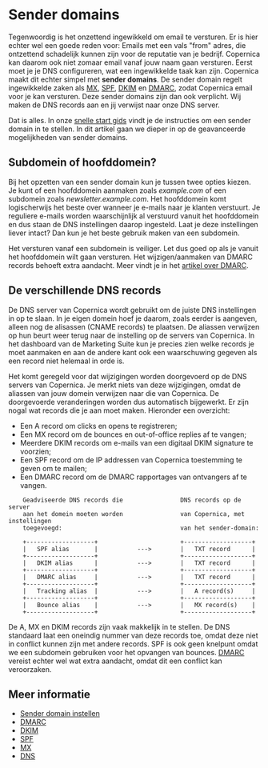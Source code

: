 # Sender domains

Tegenwoordig is het onzettend ingewikkeld om email te versturen. Er is 
hier echter wel een goede reden voor: Emails met een vals "from" adres, 
die ontzettend schadelijk kunnen zijn voor de reputatie van je bedrijf. 
Copernica kan daarom ook niet zomaar email vanaf jouw naam gaan versturen. 
Eerst moet je je DNS configureren, wat een ingewikkelde taak kan zijn. 
Copernica maakt dit echter simpel met **sender domains**. De sender domain 
regelt ingewikkelde zaken als [MX](./mx.md), [SPF](./spf.md), 
[DKIM](./dkim.md) en [DMARC](./dmarc.md), zodat Copernica email voor je kan versturen. 
Deze sender domains zijn dan ook verplicht. Wij maken de DNS records aan 
en jij verwijst naar onze DNS server.

Dat is alles. In onze [snelle start gids](./quick-sender-domain-guide.md) 
vindt je de instructies om een sender domain in te stellen. In dit artikel 
gaan we dieper in op de geavanceerde mogelijkheden van sender domains.

## Subdomein of hoofddomein?

Bij het opzetten van een sender domain kun je tussen twee opties kiezen. 
Je kunt of een hoofddomein aanmaken zoals *example.com* of een subdomein
zoals *newsletter.example.com*.  Het hoofddomein komt logischerwijs het 
beste over wanneer je e-mails naar je klanten verstuurt. Je reguliere 
e-mails worden waarschijnlijk al verstuurd vanuit het hoofddomein en 
dus staan de DNS instellingen daarop ingesteld. 
Laat je deze instellingen liever intact? Dan kun je het beste gebruik maken van
een subdomein. 

Het versturen vanaf een subdomein is veiliger. Let dus goed op als je 
vanuit het hoofddomein wilt gaan versturen. Het wijzigen/aanmaken
van DMARC records behoeft extra aandacht. Meer vindt je in het 
[artikel over DMARC](./dmarc).

## De verschillende DNS records

De DNS server van Copernica wordt gebruikt om de juiste DNS instellingen in op te
slaan. In je eigen domein hoef je daarom, zoals eerder is aangeven, alleen nog de
alisassen (CNAME records) te plaatsen. De aliassen verwijzen op hun beurt weer terug
naar de instelling op de servers van Copernica. In het dashboard van de Marketing
Suite kun je precies zien welke records je moet aanmaken en aan de andere kant 
ook een waarschuwing gegeven als een record niet helemaal in orde is.

Het komt geregeld voor dat wijzigingen worden doorgevoerd op de DNS servers van 
Copernica. Je merkt niets van deze wijzigingen, omdat de aliassen van jouw domein
verwijzen naar die van Copernica. De doorgevoerde veranderingen worden dus automatisch
bijgewerkt. Er zijn nogal wat records die je aan moet maken. Hieronder een overzicht:

* Een A record om clicks en opens te registreren;
* Een MX record om de bounces en out-of-office replies af te vangen;
* Meerdere DKIM records om e-mails van een digitaal DKIM signature te voorzien;
* Een SPF record om de IP addressen van Copernica toestemming te geven om te mailen;
* Een DMARC record om de DMARC rapportages van ontvangers af te vangen.


```text
    Geadviseerde DNS records die                DNS records op de server
    aan het domein moeten worden                van Copernica, met instellingen
    toegevoegd:                                 van het sender-domain:

    +-------------------+                       +-------------------+
    |   SPF alias       |           --->        |   TXT record      |
    +-------------------+                       +-------------------+
    |   DKIM alias      |           --->        |   TXT record      |
    +-------------------+                       +-------------------+
    |   DMARC alias     |           --->        |   TXT record      |
    +-------------------+                       +-------------------+
    |   Tracking alias  |           --->        |   A record(s)     |
    +-------------------+                       +-------------------+
    |   Bounce alias    |           --->        |   MX record(s)    |
    +-------------------+                       +-------------------+
```

De A, MX en DKIM records zijn vaak makkelijk in te stellen. De DNS standaard 
laat een oneindig nummer van deze records toe, omdat deze niet in conflict 
kunnen zijn met andere records. SPF is ook geen knelpunt omdat we een subdomein 
gebruiken voor het opvangen van bounces. [DMARC](./dmarc) vereist echter wel 
wat extra aandacht, omdat dit een conflict kan veroorzaken.

## Meer informatie

* [Sender domain instellen](./quick-sender-domain-guide)
* [DMARC](./dmarc)
* [DKIM](./dkim)
* [SPF](./spf)
* [MX](./mx)
* [DNS](./dns)
